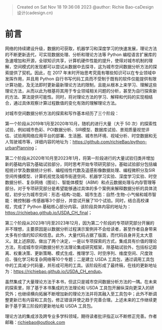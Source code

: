 > Created on Sat Nov 18 19:36:08 2023 @author: Richie Bao-caDesign设计(cadesign.cn)

# 前言

网络的持续建设升级，数据的可获取，机器学习和深度学习的快速发展，理论方法的不断更新迭代，可实现数据处理、分析和理论方法等 Python 编程语言扩展库的急速增加和开源，全球知识共享，计算机硬件性能的提升，使得对城市机制的理解，空间模式的发现都可以尝试从数据中去探寻，这为城市空间数据分析方法的探索提供了契机。因此，在 2017 年末时开始思考究竟有哪些知识可以在专业领域中发挥作用，并且用 Python 自行书写代码工具而不受制于既有的软件仅能提供有限计算功能，及无法即时更新最新理论方法的限制，且能从根本上来学习、理解这些理论方法，从而以此为根基将其用于专业领域相关问题的分析，甚至为自行探索新的方法、算法提供可能性。同时，将对理论方法的学习、解释和代码的实现相结合，通过具体观察计算过程数值的变化有效的理解理论方法。

对城市空间数据分析方法的探索和写作基本经历了三个阶段：

第一个阶段从2019年1月至2020年10月，随机的进行大量（大于 50 次）的探索性试验，例如城市色彩、POI数据分析、SIR模型、数据库试验、景观质量视觉评估、试验用网络应用平台的部署、生活圈、城市热环境、视域分析、时空数据和无人驾驶城市等，详细内容的地址为：<https://github.com/richieBao/python-urbanPlanning>；

第二个阶段从2020年10月至2023年1月，将第一阶段进行的大量试验归类并增加新的基础内容为基础试验部分，同时思考开始专项研究部分。基础试验部分包括编程统计学及数据统计分析、编程线性代数及遥感影像数据处理、编程微积分及SIR空间传播模型、计算机视觉及城市街道空间、机器学习实验、深度学习实验、时空数据分析、复杂网络（图论）、智能体模型（ABM）和点云数据处理与内存管理等部分。对于专项研究部分是希望能够通过具体的多个案例来解释数据分析的具体流程，初步分为城市空间：形态-结构-功能、城市生态：自然-生物-小气候和城市智能：微控制器-传感器等3个部分，并尝试开展了10个试验。同时，结合高校课程，完成了 Python 基础核心部分内容。该阶段具体内容的地址为：<https://richiebao.github.io/USDA_CH_final>；

第三个阶段从2023年1月至2023年12月，因为第二个阶段的专项研究部分开展的并不理想，主要原因是以数据分析过程演示案例并不会给读者，甚至作者自身带来太多有价值的知识和信息。此外，大量代码占据了版面，而代码自身并无太大意义。就上述原因，做出了两个决定，一是以专项探索的方式，集成具有价值的理论方法，形成城市空间数据分析方法理论集成研究框架，除基础试验外，包括标记距离、权重决策、更新策略、模式生成、推理学习、时空序列、维度空间、尺度效应、强化学习和复杂网络等10个专题；二是建立 USDA 工具包，通过调用工具包中的工具减少代码量，并形成可用的工具。该阶段形成了最终稿，在线的更新地址为：<https://richiebao.github.io/USDA_CH_endup>。

虽然集成了大量理论方法于本书，但这只是城市空间数据分析方法的一隅。在未来的探索里，除了基于本书集成的方法理论和 USDA 工具包开展纵深向更深入的研究外；也继续横向拓展不断增加新的理论方法并将其融入至工具包中；此外不断调整更新已有内容和工具包，修正错误并使之趋于完善合理。上述未来的工作继续更新于基于第三阶段的更新地址和 USDA 工具包。

理论方法的集成涉及跨专业多学科领域，期待读者批评指正以不断修正完善。作者邮箱：richiebao@outlook.com